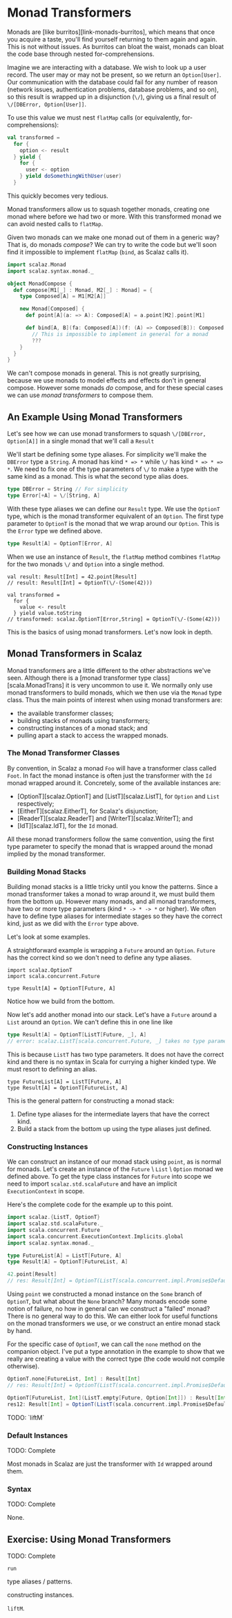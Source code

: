 # Monad Transformers

Monads are [like burritos][link-monads-burritos], which means that once you acquire a taste, you'll find yourself returning to them again and again. This is not without issues. As burritos can bloat the waist, monads can bloat the code base through nested for-comprehensions.

Imagine we are interacting with a database. We wish to look up a user record. The user may or may not be present, so we return an `Option[User]`. Our communication with the database could fail for any number of reason (network issues, authentication problems, database problems, and so on), so this result is wrapped up in a disjunction (`\/`), giving us a final result of `\/[DBError, Option[User]]`.

To use this value we must nest `flatMap` calls (or equivalently, for-comprehensions):

~~~ scala
val transformed =
  for {
    option <- result
  } yield {
    for {
      user <- option
    } yield doSomethingWithUser(user)
  }
~~~

This quickly becomes very tedious.

Monad transformers allow us to squash together monads, creating one monad where before we had two or more. With this transformed monad we can avoid nested calls to `flatMap`.

Given two monads can we make one monad out of them in a generic way? That is, do monads *compose*? We can try to write the code but we'll soon find it impossible to implement `flatMap` (`bind`, as Scalaz calls it).

~~~ scala
import scalaz.Monad
import scalaz.syntax.monad._

object MonadCompose {
  def compose[M1[_] : Monad, M2[_] : Monad] = {
    type Composed[A] = M1[M2[A]]

    new Monad[Composed] {
      def point[A](a: => A): Composed[A] = a.point[M2].point[M1]

      def bind[A, B](fa: Composed[A])(f: (A) => Composed[B]): Composed[B] =
        // This is impossible to implement in general for a monad
        ???
    }
  }
}
~~~

We can't compose monads in general. This is not greatly surprising, because we use monads to model effects and effects don't in general compose. However some monads *do* compose, and for these special cases we can use *monad transformers* to compose them.


## An Example Using Monad Transformers

Let's see how we can use monad transformers to squash `\/[DBError, Option[A]]` in a single monad that we'll call a `Result`

We'll start be defining some type aliases. For simplicity we'll make the `DBError` type a `String`. A monad has kind `* => *` while `\/` has kind `* => * => *`. We need to fix one of the type parameters of `\/` to make a type with the same kind as a monad. This is what the second type alias does.

~~~ scala
type DBError = String // For simplicity
type Error[+A] = \/[String, A]
~~~

With these type aliases we can define our `Result` type. We use the `OptionT` type, which is the monad transformer equivalent of an `Option`. The first type parameter to `OptionT` is the monad that we wrap around our `Option`. This is the `Error` type we defined above.

~~~ scala
type Result[A] = OptionT[Error, A]
~~~

When we use an instance of `Result`, the `flatMap` method combines `flatMap` for the two monads `\/` and `Option` into a single method.

~~~
val result: Result[Int] = 42.point[Result]
// result: Result[Int] = OptionT(\/-(Some(42)))

val transformed =
  for {
    value <- result
  } yield value.toString
// transformed: scalaz.OptionT[Error,String] = OptionT(\/-(Some(42)))
~~~

This is the basics of using monad transformers. Let's now look in depth.


## Monad Transformers in Scalaz

Monad transformers are  a little different to the other abstractions we've seen. Although there is a [monad transformer type class][scala.MonadTrans] it is very uncommon to use it. We normally only use monad transformers to build monads, which we then use via the `Monad` type class. Thus the main points of interest when using monad transformers are:

- the available transformer classes;
- building stacks of monads using transformers;
- constructing instances of a monad stack; and
- pulling apart a stack to access the wrapped monads.

### The Monad Transformer Classes

By convention, in Scalaz a monad `Foo` will have a transformer class called `Foot`. In fact the monad instance is often just the transformer with the `Id` monad wrapped around it. Concretely, some of the available instances are:

- [OptionT][scalaz.OptionT] and [ListT][scalaz.ListT], for `Option` and `List` respectively;
- [EitherT][scalaz.EitherT], for Scalaz's disjunction;
- [ReaderT][scalaz.ReaderT] and [WriterT][scalaz.WriterT]; and
- [IdT][scalaz.IdT], for the `Id` monad.

All these monad transformers follow the same convention, using the first type parameter to specify the monad that is wrapped around the monad implied by the monad transformer.

### Building Monad Stacks

Building monad stacks is a little tricky until you know the patterns. Since a monad transformer takes a monad to wrap around it, we must build them from the bottom up. However many monads, and all monad transformers, have two or more type parameters (kind `* -> * -> *` or higher). We often have to define type aliases for intermediate stages so they have the correct kind, just as we did with the `Error` type above.

Let's look at some examples.

A straightforward example is wrapping a `Future` around an `Option`. `Future` has the correct kind so we don't need to define any type aliases.

~~~
import scalaz.OptionT
import scala.concurrent.Future

type Result[A] = OptionT[Future, A]
~~~

Notice how we build from the bottom.

Now let's add another monad into our stack. Let's have a `Future` around a `List` around an `Option`. We can't define this in one line like

~~~ scala
type Result[A] = OptionT[ListT[Future, _], A]
// error: scalaz.ListT[scala.concurrent.Future, _] takes no type parameters, expected: one
~~~

This is because `ListT` has two type parameters. It does not have the correct kind and there is no syntax in Scala for currying a higher kinded type. We must resort to defining an alias.

~~~
type FutureList[A] = ListT[Future, A]
type Result[A] = OptionT[FutureList, A]
~~~

This is the general pattern for constructing a monad stack:

1. Define type aliases for the intermediate layers that have the correct kind.
2. Build a stack from the bottom up using the type aliases just defined.


### Constructing Instances

We can construct an instance of our monad stack using `point`, as is normal for monads. Let's create an instance of the `Future` \ `List` \ `Option` monad we defined above. To get the type class instances for `Future` into scope we need to import `scalaz.std.scalaFuture` and have an implicit `ExecutionContext` in scope.

Here's the complete code for the example up to this point.

~~~ scala
import scalaz.{ListT, OptionT}
import scalaz.std.scalaFuture._
import scala.concurrent.Future
import scala.concurrent.ExecutionContext.Implicits.global
import scalaz.syntax.monad._

type FutureList[A] = ListT[Future, A]
type Result[A] = OptionT[FutureList, A]

42.point[Result]
// res: Result[Int] = OptionT(ListT(scala.concurrent.impl.Promise$DefaultPromise@3a3670a8))
~~~

Using `point` we constructed a monad instance on the `Some` branch of `OptionT`, but what about the `None` branch? Many monads encode some notion of failure, no how in general can we construct a "failed" monad? There is no general way to do this. We can either look for useful functions on the monad transformers we use, or we construct an entire monad stack by hand.

For the specific case of `OptionT`, we can call the `none` method on the companion object. I've put a type annotation in the example to show that we really are creating a value with the correct type (the code would not compile otherwise).

~~~ scala
OptionT.none[FutureList, Int] : Result[Int]
// res: Result[Int] = OptionT(ListT(scala.concurrent.impl.Promise$DefaultPromise@57afar7))
~~~

~~~ scala
OptionT[FutureList, Int](ListT.empty[Future, Option[Int]]) : Result[Int]
res12: Result[Int] = OptionT(ListT(scala.concurrent.impl.Promise$DefaultPromise@7f5f2483))
~~~

<div class="callout callout-danger">
TODO: `liftM`
</div>

### Default Instances

<div class="callout callout-danger">
TODO: Complete

Most monads in Scalaz are just the transformer with `Id` wrapped around them.
</div>

### Syntax

<div class="callout callout-danger">
TODO: Complete

None.
</div>

## Exercise: Using Monad Transformers

<div class="callout callout-danger">
TODO: Complete

`run`

type aliases / patterns.

constructing instances.

`liftM`.
</div>
